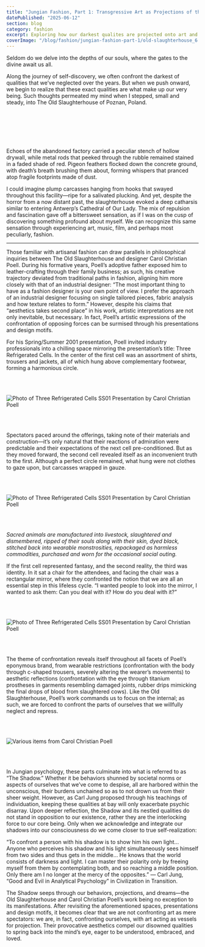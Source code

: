 ```yaml
---
title: "Jungian Fashion, Part 1: Transgressive Art as Projections of the Shadow"
datePublished: "2025-06-12"
section: blog
category: fashion
excerpt: Exploring how our darkest qualites are projected onto art and how we should respond.
coverImage: "/blog/fashion/jungian-fashion-part-1/old-slaughterhouse_6.webp"
---
```


Seldom do we delve into the depths of our souls, where the gates to the divine await us all.

Along the journey of self-discovery, we often confront the darkest of qualities that we’ve neglected over the years. But when we push onward, we begin to realize that these exact qualities are what make up our very being. Such thoughts permeated my mind when I stepped, small and steady, into The Old Slaughterhouse of Poznan, Poland.

<br/>
<br/>

<Slideshow aspectRatio="55 / 36" navArrowColor="#ffffff" slides='[
  { "src": "/blog/fashion/jungian-fashion-part-1/old-slaughterhouse_1.webp", "alt": "Photo of the Old Slaughterhouse in Poznan, Poland" },
  { "src": "/blog/fashion/jungian-fashion-part-1/old-slaughterhouse_2.webp", "alt": "Photo of the Old Slaughterhouse in Poznan, Poland" },
  { "src": "/blog/fashion/jungian-fashion-part-1/old-slaughterhouse_3.webp", "alt": "Photo of the Old Slaughterhouse in Poznan, Poland" },
  { "src": "/blog/fashion/jungian-fashion-part-1/old-slaughterhouse_4.webp", "alt": "Photo of the Old Slaughterhouse in Poznan, Poland" },
  { "src": "/blog/fashion/jungian-fashion-part-1/old-slaughterhouse_5.webp", "alt": "Photo of the Old Slaughterhouse in Poznan, Poland" },
  { "src": "/blog/fashion/jungian-fashion-part-1/old-slaughterhouse_6.webp", "alt": "Photo of the Old Slaughterhouse in Poznan, Poland" },
  { "src": "/blog/fashion/jungian-fashion-part-1/old-slaughterhouse_7.webp", "alt": "Photo of the Old Slaughterhouse in Poznan, Poland" },
  { "src": "/blog/fashion/jungian-fashion-part-1/old-slaughterhouse_8.webp", "alt": "Photo of the Old Slaughterhouse in Poznan, Poland" }
]' />

<br/>
<br/>

Echoes of the abandoned factory carried a peculiar stench of hollow drywall, while metal rods that peeked through the rubble remained stained in a faded shade of red. Pigeon feathers flocked down the concrete ground, with death’s breath brushing them about, forming whispers that pranced atop fragile footprints made of dust.

I could imagine plump carcasses hanging from hooks that swayed throughout this facility—ripe for a salivated plucking. And yet, despite the horror from a now distant past, the slaughterhouse evoked a deep catharsis similar to entering Antwerp’s Cathedral of Our Lady. The mix of repulsion and fascination gave off a bittersweet sensation, as if I was on the cusp of discovering something profound about myself. We can recognize this same sensation through experiencing art, music, film, and perhaps most peculiarly, fashion.

---

Those familiar with artisanal fashion can draw parallels in philosophical inquiries between The Old Slaughterhouse and designer Carol Christian Poell. During his formative years, Poell’s adoptive father exposed him to leather-crafting through their family business; as such, his creative trajectory deviated from traditional paths in fashion, aligning him more closely with that of an industrial designer: “The most important thing to have as a fashion designer is your own point of view. I prefer the approach of an industrial designer focusing on single tailored pieces, fabric analysis and how texture relates to form.” However, despite his claims that “aesthetics takes second place” in his work, artistic interpretations are not only inevitable, but necessary. In fact, Poell’s artistic expressions of the confrontation of opposing forces can be surmised through his presentations and design motifs.

For his Spring/Summer 2001 presentation, Poell invited industry professionals into a chilling space mirroring the presentation’s title: Three Refrigerated Cells. In the center of the first cell was an assortment of shirts, trousers and jackets, all of which hung above complementary footwear, forming a harmonious circle.

<br/>
<br/>

<Image 
    src="/blog/fashion/jungian-fashion-part-1/three-refrigerated-cells_1.png" 
    alt="Photo of Three Refrigerated Cells SS01 Presentation by Carol Christian Poell" 
    aspectRatio="16:9"
/>

<br/>
<br/>

Spectators paced around the offerings, taking note of their materials and construction—it’s only natural that their reactions of admiration were predictable and their expectations of the next cell pre-conditioned. But as they moved forward, the second cell revealed itself as an inconvenient truth to the first. Although a perfect circle remained, what hung were not clothes to gaze upon, but carcasses wrapped in gauze.

<br/>
<br/>

<Image 
    src="/blog/fashion/jungian-fashion-part-1/three-refrigerated-cells_2.png" 
    alt="Photo of Three Refrigerated Cells SS01 Presentation by Carol Christian Poell" 
    aspectRatio="3:4"
/>

<br/>
<br/>

_Sacred animals are manufactured into livestock,_
_slaughtered and dismembered,_
_ripped of their souls along with their skin,_
_dyed black,_
_stitched back into wearable monstrosities,_
_repackaged as harmless commodities,_
_purchased and worn for the occasional social outing._

If the first cell represented fantasy, and the second reality, the third was identity. In it sat a chair for the attendees, and facing the chair was a rectangular mirror, where they confronted the notion that we are all an essential step in this lifeless cycle. “I wanted people to look into the mirror, I wanted to ask them: Can you deal with it? How do you deal with it?”

<br/>
<br/>

<Image 
    src="/blog/fashion/jungian-fashion-part-1/three-refrigerated-cells_3.webp" 
    alt="Photo of Three Refrigerated Cells SS01 Presentation by Carol Christian Poell" 
    aspectRatio="3:4"
/>

<br/>
<br/>

The theme of confrontation reveals itself throughout all facets of Poell’s eponymous brand, from wearable restrictions (confrontation with the body through c-shaped trousers, severely altering the wearer’s movements) to aesthetic reflections (confrontation with the eye through titanium prostheses in garments resembling damaged joints, rubber drips mimicking the final drops of blood from slaughtered cows). Like the Old Slaughterhouse, Poell’s work commands us to focus on the internal; as such, we are forced to confront the parts of ourselves that we willfully neglect and repress.

<br/>
<br/>

<Image 
    src="/blog/fashion/jungian-fashion-part-1/carol-christian-poll-design-motifs_1.webp" 
    alt="Various items from Carol Christian Poell" 
    aspectRatio="2:1"
/>

<br/>
<br/>

In Jungian psychology, these parts culminate into what is referred to as “The Shadow.” Whether it be behaviors shunned by societal norms or aspects of ourselves that we’ve come to despise, all are harbored within the unconscious, their burdens unchained so as to not drown us from their sheer weight. However, as Carl Jung proposed through his teachings of individuation, keeping these qualities at bay will only exacerbate psychic disarray. Upon deeper reflection, the Shadow and its nestled qualities do not stand in opposition to our existence, rather they are the interlocking force to our core being. Only when we acknowledge and integrate our shadows into our consciousness do we come closer to true self-realization:

“To confront a person with his shadow is to show him his own light… Anyone who perceives his shadow and his light simultaneously sees himself from two sides and thus gets in the middle… He knows that the world consists of darkness and light. I can master their polarity only by freeing myself from them by contemplating both, and so reaching a middle position. Only there am I no longer at the mercy of the opposites.” — Carl Jung, “Good and Evil in Analytical Psychology” in Civilization in Transition.

The Shadow seeps through our behaviors, projections, and dreams—the Old Slaughterhouse and Carol Christian Poell’s work being no exception to its manifestations. After revisiting the aforementioned spaces, presentations and design motifs, it becomes clear that we are not confronting art as mere spectators: we are, in fact, confronting ourselves, with art acting as vessels for projection. Their provocative aesthetics compel our disowned qualities to spring back into the mind’s eye, eager to be understood, embraced, and loved.
